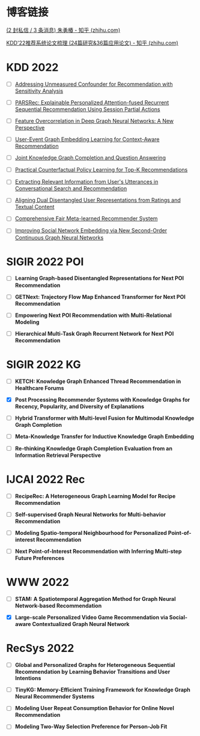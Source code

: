 # 博客链接

[(2 封私信 / 3 条消息) 朱勇椿 - 知乎 (zhihu.com)](https://www.zhihu.com/people/zhu-yong-chun-88/posts)

[KDD'22推荐系统论文梳理 (24篇研究&36篇应用论文) - 知乎 (zhihu.com)](https://zhuanlan.zhihu.com/p/550813024)



# KDD 2022

- [ ] [Addressing Unmeasured Confounder for Recommendation with Sensitivity Analysis](https://dl.acm.org/doi/10.1145/3534678.3539240)
- [ ] [PARSRec: Explainable Personalized Attention-fused Recurrent Sequential Recommendation Using Session Partial Actions](https://dl.acm.org/doi/10.1145/3534678.3539432)
- [ ] [Feature Overcorrelation in Deep Graph Neural Networks: A New Perspective](https://dl.acm.org/doi/10.1145/3534678.3539445)
- [ ] [User-Event Graph Embedding Learning for Context-Aware Recommendation](https://dl.acm.org/doi/10.1145/3534678.3539458)
- [ ] [Joint Knowledge Graph Completion and Question Answering](https://dl.acm.org/doi/10.1145/3534678.3539289)
- [ ] [Practical Counterfactual Policy Learning for Top-K Recommendations](https://dl.acm.org/doi/10.1145/3534678.3539295)
- [ ] [Extracting Relevant Information from User's Utterances in Conversational Search and Recommendation](https://dl.acm.org/doi/10.1145/3534678.3539471)
- [ ] [Aligning Dual Disentangled User Representations from Ratings and Textual Content](https://dl.acm.org/doi/10.1145/3534678.3539474)
- [ ] [Comprehensive Fair Meta-learned Recommender System](https://dl.acm.org/doi/10.1145/3534678.3539269)
- [ ] [Improving Social Network Embedding via New Second-Order Continuous Graph Neural Networks](https://dl.acm.org/doi/10.1145/3534678.3539415)



# SIGIR 2022 POI

- [ ] **Learning Graph-based Disentangled Representations for Next POI Recommendation**
- [ ] **GETNext: Trajectory Flow Map Enhanced Transformer for Next POI Recommendation**

- [ ] **Empowering Next POI Recommendation with Multi-Relational Modeling**

- [ ] **Hierarchical Multi-Task Graph Recurrent Network for Next POI Recommendation**





# SIGIR 2022 KG

- [ ] **KETCH: Knowledge Graph Enhanced Thread Recommendation in Healthcare Forums**

- [x] **Post Processing Recommender Systems with Knowledge Graphs for Recency, Popularity, and Diversity of Explanations**
- [ ] **Hybrid Transformer with Multi-level Fusion for Multimodal Knowledge Graph Completion**

- [ ] **Meta-Knowledge Transfer for Inductive Knowledge Graph Embedding**
- [ ] **Re-thinking Knowledge Graph Completion Evaluation from an Information Retrieval Perspective**



# IJCAI 2022 Rec

- [ ] **RecipeRec: A Heterogeneous Graph Learning Model for Recipe Recommendation**

- [ ] **Self-supervised Graph Neural Networks for Multi-behavior Recommendation**
- [ ] **Modeling Spatio-temporal Neighbourhood for Personalized Point-of-interest Recommendation**
- [ ] **Next Point-of-Interest Recommendation with Inferring Multi-step Future Preferences**



# WWW 2022

- [ ] **STAM: A Spatiotemporal Aggregation Method for Graph Neural Network-based Recommendation**
- [x] **Large-scale Personalized Video Game Recommendation via Social-aware Contextualized Graph Neural Network**



# RecSys 2022

- [ ] **Global and Personalized Graphs for Heterogeneous Sequential Recommendation by Learning Behavior Transitions and User Intentions**

- [ ] **TinyKG: Memory-Efficient Training Framework for Knowledge Graph Neural Recommender Systems**

- [ ] **Modeling User Repeat Consumption Behavior for Online Novel Recommendation**

- [ ] **Modeling Two-Way Selection Preference for Person-Job Fit**

